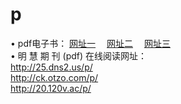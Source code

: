 # p
&#8226; pdf电子书：
<a href="http://25.dns2.us/p/" target="_blank">网址一</a>
　<a href="http://ck.otzo.com/p/" target="_blank">网址二</a>
　<a href="http://20.120v.ac/p/" target="_blank">网址三</a><br />
&#8226; 明 慧 期 刊 (pdf) 在线阅读网址：<br />
  <a href="http://25.dns2.us/p/" target="_blank">http://25.dns2.us/p/</a><br />
  <a href="http://ck.otzo.com/p/" target="_blank">http://ck.otzo.com/p/</a><br />
  <a href="http://20.120v.ac/p/" target="_blank">http://20.120v.ac/p/</a><br />
